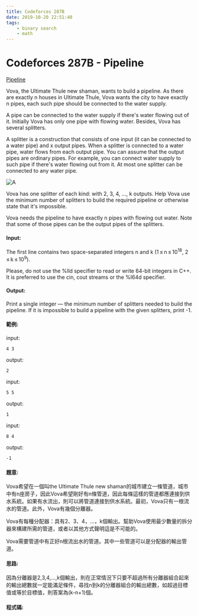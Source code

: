 ```yaml
---
title: Codeforces 287B
date: 2019-10-20 22:51:40
tags:
    - binary search
    - math
---
```

# Codeforces 287B - Pipeline
[Pipeline](https://codeforces.com/problemset/problem/287/B)

Vova, the Ultimate Thule new shaman, wants to build a pipeline. As there are exactly n houses in Ultimate Thule, Vova wants the city to have exactly n pipes, each such pipe should be connected to the water supply. 
<!-- more -->
A pipe can be connected to the water supply if there's water flowing out of it. Initially Vova has only one pipe with flowing water. Besides, Vova has several splitters.

A splitter is a construction that consists of one input (it can be connected to a water pipe) and x output pipes. When a splitter is connected to a water pipe, water flows from each output pipe. You can assume that the output pipes are ordinary pipes. For example, you can connect water supply to such pipe if there's water flowing out from it. At most one splitter can be connected to any water pipe.

![A](A.PNG)

Vova has one splitter of each kind: with 2, 3, 4, ..., k outputs. Help Vova use the minimum number of splitters to build the required pipeline or otherwise state that it's impossible.

Vova needs the pipeline to have exactly n pipes with flowing out water. Note that some of those pipes can be the output pipes of the splitters.

#### Input:
The first line contains two space-separated integers n and k (1 ≤ n ≤ 10<sup>18</sup>, 2 ≤ k ≤ 10<sup>9</sup>).

Please, do not use the %lld specifier to read or write 64-bit integers in С++. It is preferred to use the cin, cout streams or the %I64d specifier.
#### Output:
Print a single integer — the minimum number of splitters needed to build the pipeline. If it is impossible to build a pipeline with the given splitters, print -1.
#### 範例:
input:
```
4 3
```
output:
```
2
```
input:
```
5 5
```
output:
```
1
```
input:
```
8 4
```
output:
```
-1
```

#### 題意:
Vova希望在一個叫the Ultimate Thule new shaman的城市建立一條管道，城市中有n座房子，因此Vova希望剛好有n條管道，因此每條這樣的管道都應連接到供水系統。如果有水流出，則可以將管道連接到供水系統。最初，Vova只有一根流水的管道。此外，Vova有幾個分離器。

Vova有每種分配器：具有2、3、4，...，k個輸出。幫助Vova使用最少數量的拆分器來構建所需的管道，或者以其他方式聲明這是不可能的。

Vova需要管道中有正好n根流出水的管道。其中一些管道可以是分配器的輸出管道。

#### 思路:
因為分離器是2,3,4,...,k個輸出，則在正常情況下只要不超過所有分離器組合起來的輸出總數就一定能滿足條件，尋找n到k的分離器組合的輸出總數，如超過目標值或等於目標值，則答案為(k-n+1)個。

#### 程式碼:
<script src="https://gist.github.com/89snnfk561/e95472b21f34e1b7ca5440a4a11da55a.js"></script>

